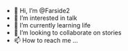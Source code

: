 - 👋 Hi, I’m @Farside2
- 👀 I’m interested in talk
- 🌱 I’m currently learning life
- 💞️ I’m looking to collaborate on stories
- 📫 How to reach me ...

<!---
Farside2/Farside2 is a ✨ special ✨ repository because its `README.md` (this file) appears on your GitHub profile.
You can click the Preview link to take a look at your changes.
--->
